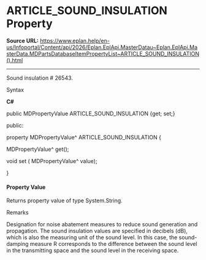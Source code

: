 # ARTICLE_SOUND_INSULATION Property

**Source URL:** https://www.eplan.help/en-us/Infoportal/Content/api/2026/Eplan.EplApi.MasterDatau~Eplan.EplApi.MasterData.MDPartsDatabaseItemPropertyList~ARTICLE_SOUND_INSULATION().html

---

Sound insulation # 26543.

Syntax

**C#**



public MDPropertyValue ARTICLE_SOUND_INSULATION {get; set;}

public:

property MDPropertyValue^ ARTICLE_SOUND_INSULATION {

   MDPropertyValue^ get();

   void set (    MDPropertyValue^ value);

}


#### Property Value

Returns property value of type System.String.

Remarks

Designation for noise abatement measures to reduce sound generation and propagation. The sound insulation values are specified in decibels (dB), which is also the measuring unit of the sound level. In this case, the sound-damping measure R corresponds to the difference between the sound level in the transmitting space and the sound level in the receiving space.

